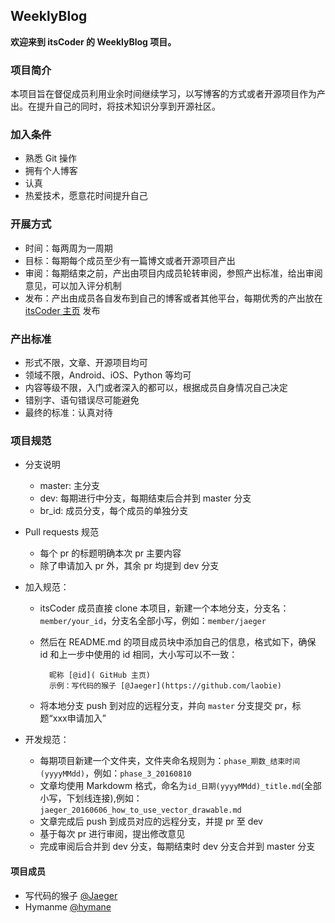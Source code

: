 ## WeeklyBlog
**欢迎来到 itsCoder 的 WeeklyBlog 项目。**
### 项目简介
本项目旨在督促成员利用业余时间继续学习，以写博客的方式或者开源项目作为产出。在提升自己的同时，将技术知识分享到开源社区。

### 加入条件
- 熟悉 Git 操作
- 拥有个人博客
- 认真
- 热爱技术，愿意花时间提升自己

### 开展方式
- 时间：每两周为一周期
- 目标：每期每个成员至少有一篇博文或者开源项目产出
- 审阅：每期结束之前，产出由项目内成员轮转审阅，参照产出标准，给出审阅意见，可以加入评分机制
- 发布：产出由成员各自发布到自己的博客或者其他平台，每期优秀的产出放在 [ itsCoder 主页](http://www.itscoder.com) 发布

### 产出标准
- 形式不限，文章、开源项目均可
- 领域不限，Android、iOS、Python 等均可
- 内容等级不限，入门或者深入的都可以，根据成员自身情况自己决定
- 错别字、语句错误尽可能避免
- 最终的标准：认真对待

### 项目规范
- 分支说明
	- master: 主分支
	- dev: 每期进行中分支，每期结束后合并到 master 分支
	- br_id: 成员分支，每个成员的单独分支
	
- Pull requests 规范
	- 每个 pr 的标题明确本次 pr 主要内容
	- 除了申请加入 pr 外，其余 pr 均提到 dev 分支
	 
- 加入规范：
	- itsCoder 成员直接 clone 本项目，新建一个本地分支，分支名：`member/your_id`，分支名全部小写，例如：`member/jaeger`
	- 然后在 README.md 的项目成员块中添加自己的信息，格式如下，确保 id 和上一步中使用的 id 相同，大小写可以不一致：
			
			昵称 [@id]( GitHub 主页)
			示例：写代码的猴子 [@Jaeger](https://github.com/laobie)
	- 将本地分支 push 到对应的远程分支，并向 `master` 分支提交 pr，标题“xxx申请加入”

- 开发规范：
	- 每期项目新建一个文件夹，文件夹命名规则为：`phase_期数_结束时间(yyyyMMdd)`，例如：`phase_3_20160810`
	- 文章均使用 Markdowm 格式，命名为`id_日期(yyyyMMdd)_title.md`(全部小写，下划线连接),例如：`jaeger_20160606_how_to_use_vector_drawable.md` 
	- 文章完成后 push 到成员对应的远程分支，并提 pr 至 dev
	- 基于每次 pr 进行审阅，提出修改意见
	- 完成审阅后合并到 dev 分支，每期结束时 dev 分支合并到 master 分支

#### 项目成员
- 写代码的猴子 [@Jaeger](https://github.com/laobie)
- Hymanme [@hymane](https://github.com/hymanme)